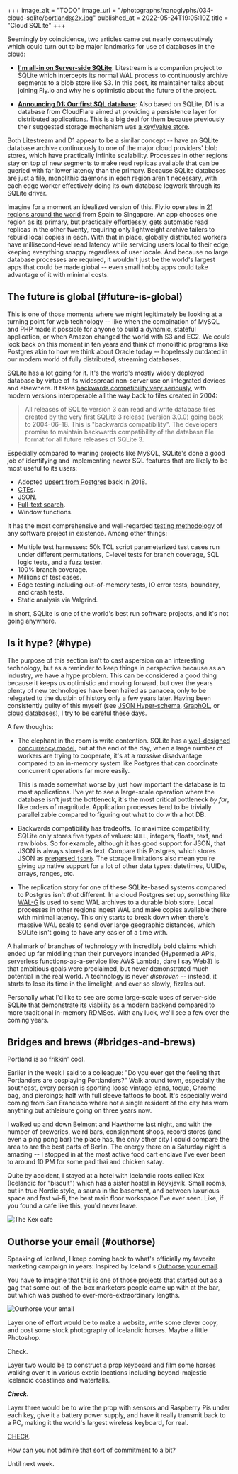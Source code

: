 +++
image_alt = "TODO"
image_url = "/photographs/nanoglyphs/034-cloud-sqlite/portland@2x.jpg"
published_at = 2022-05-24T19:05:10Z
title = "Cloud SQLite"
+++

Seemingly by coincidence, two articles came out nearly consecutively which could turn out to be major landmarks for use of databases in the cloud:

* [**I'm all-in on Server-side SQLite**](https://fly.io/blog/all-in-on-sqlite-litestream/): Litestream is a companion project to SQLite which intercepts its normal WAL process to continuously archive segments to a blob store like S3. In this post, its maintainer talks about joining Fly.io and why he's optimistic about the future of the project.

* [**Announcing D1: Our first SQL database**](https://blog.cloudflare.com/introducing-d1/): Also based on SQLite, D1 is a database from CloudFlare aimed at providing a persistence layer for distributed applications. This is a big deal for them because previously their suggested storage mechanism was [a key/value store](https://developers.cloudflare.com/workers/runtime-apis/kv/).

Both Litestream and D1 appear to be a similar concept -- have an SQLite database archive continuously to one of the major cloud providers' blob stores, which have practically infinite scalability. Processes in other regions stay on top of new segments to make read replicas available that can be queried with far lower latency than the primary. Because SQLite databases are just a file, monolithic daemons in each region aren't necessary, with each edge worker effectively doing its own database legwork through its SQLite driver.

Imagine for a moment an idealized version of this. Fly.io operates in [21 regions around the world](https://fly.io/docs/reference/regions/) from Spain to Singapore. An app chooses one region as its primary, but practically effortlessly, gets automatic read replicas in the other twenty, requiring only lightweight archive tailers to rebuild local copies in each. With that in place, globally distributed workers have millisecond-level read latency while servicing users local to their edge, keeping everything snappy regardless of user locale. And because no large database processes are required, it wouldn't just be the world's largest apps that could be made global -- even small hobby apps could take advantage of it with minimal costs.

## The future is global (#future-is-global)

This is one of those moments where we might legitimately be looking at a turning point for web technology -- like when the combination of MySQL and PHP made it possible for anyone to build a dynamic, stateful application, or when Amazon changed the world with S3 and EC2. We could look back on this moment in ten years and think of monolithic programs like Postgres akin to how we think about Oracle today -- hopelessly outdated in our modern world of fully distributed, streaming databases.

SQLite has a lot going for it. It's the world's mostly widely deployed database by virtue of its widespread non-server use on integrated devices and elsewhere. It takes [backwards compatibility very seriously](https://www.sqlite.org/onefile.html), with modern versions interoperable all the way back to files created in 2004:

> All releases of SQLite version 3 can read and write database files created by the very first SQLite 3 release (version 3.0.0) going back to 2004-06-18. This is "backwards compatibility". The developers promise to maintain backwards compatibility of the database file format for all future releases of SQLite 3.

Especially compared to waning projects like MySQL, SQLite's done a good job of identifying and implementing newer SQL features that are likely to be most useful to its users:

* Adopted [upsert from Postgres](https://www.sqlite.org/lang_UPSERT.html) back in 2018.
* [CTEs](https://www.sqlite.org/lang_with.html).
* [JSON](https://www.sqlite.org/json1.html).
* [Full-text search](https://www.sqlite.org/fts5.html).
* Window functions.

It has the most comprehensive and well-regarded [testing methodology](https://www.sqlite.org/testing.html) of any software project in existence. Among other things:

* Multiple test harnesses: 50k TCL script parameterized test cases run under different permutations, C-level tests for branch coverage, SQL logic tests, and a fuzz tester.
* 100% branch coverage.
* Millions of test cases.
* Edge testing including out-of-memory tests, IO error tests, boundary, and crash tests.
* Static analysis via Valgrind.

In short, SQLite is one of the world's best run software projects, and it's not going anywhere.

## Is it hype? (#hype)

The purpose of this section isn't to cast aspersion on an interesting technology, but as a reminder to keep things in perspective because as an industry, we have a hype problem. This can be considered a good thing because it keeps us optimistic and moving forward, but over the years plenty of new technologies have been hailed as panacea, only to be relegated to the dustbin of history only a few years later. Having been consistently guilty of this myself (see [JSON Hyper-schema](/elegant-apis), [GraphQL](/graphql), or [cloud databases](/cloud-databases)), I try to be careful these days.

A few thoughts:

* The elephant in the room is write contention. SQLite has a [well-designed concurrency model](https://www.sqlite.org/lockingv3.html), but at the end of the day, when a large number of workers are trying to cooperate, it's at a _massive_ disadvantage compared to an in-memory system like Postgres that can coordinate concurrent operations far more easily.

    This is made somewhat worse by just how important the database is to most applications. I've yet to see a large-scale operation where the database isn't just the bottleneck, it's the most critical bottleneck _by far_, like orders of magnitude. Application processes tend to be trivially parallelizable compared to figuring out what to do with a hot DB.

* Backwards compatibility has tradeoffs. To maximize compatibility, SQLite only stores five types of values: `NULL`, integers, floats, text, and raw blobs. So for example,  although it has good support for JSON, that JSON is always stored as text. Compare this Postgres, which stores JSON as [preparsed `jsonb`](https://www.postgresql.org/docs/current/datatype-json.html). The storage limitations also mean you're giving up native support for a lot of other data types: datetimes, UUIDs, arrays, ranges, etc.

* The replication story for one of these SQLite-based systems compared to Postgres isn't _that_ different. In a cloud Postgres set up, something like [WAL-G](https://github.com/wal-g/wal-g) is used to send WAL archives to a durable blob store. Local processes in other regions ingest WAL and make copies available there with minimal latency. This only starts to break down when there's massive WAL scale to send over large geographic distances, which SQLite isn't going to have any easier of a time with.

A hallmark of branches of technology with incredibly bold claims which ended up far middling than their purveyors intended (Hypermedia APIs, serverless functions-as-a-service like AWS Lambda, dare I say Web3) is that ambitious goals were proclaimed, but never demonstrated much potential in the real world. A technology is never _disproven_ -- instead, it starts to lose its time in the limelight, and ever so slowly, fizzles out.

Personally what I'd like to see are some large-scale uses of server-side SQLite that demonstrate its viability as a modern backend compared to more traditional in-memory RDMSes. With any luck, we'll see a few over the coming years.

## Bridges and brews (#bridges-and-brews)

Portland is so frikkin' cool.

Earlier in the week I said to a colleague: "Do you ever get the feeling that Portlanders are cosplaying Portlanders?" Walk around town, especially the southeast, every person is sporting loose vintage jeans, toque, Chrome bag, and piercings; half with full sleeve tattoos to boot. It's especially weird coming from San Francisco where not a single resident of the city has worn anything but athleisure going on three years now.

I walked up and down Belmont and Hawthorne last night, and with the number of breweries, weird bars, consignment shops, record stores (and even a ping pong bar) the place has, the only other city I could compare the area to are the best parts of Berlin. The energy there on a Saturday night is amazing -- I stopped in at the most active food cart enclave I've ever been to around 10 PM for some pad thai and chicken satay.

Quite by accident, I stayed at a hotel with Icelandic roots called Kex (Icelandic for "biscuit") which has a sister hostel in Reykjavík. Small rooms, but in true Nordic style, a sauna in the basement, and between luxurious space and fast wi-fi, the best main floor workspace I've ever seen. Like, if you found a cafe like this, you'd never leave.

<img src="/photographs/nanoglyphs/034-cloud-sqlite/kex@2x.jpg" alt="The Kex cafe" class="wide" loading="lazy">

## Outhorse your email (#outhorse)

Speaking of Iceland, I keep coming back to what's officially my favorite marketing campaign in years: Inspired by Iceland's [Outhorse your email](https://www.visiticeland.com/outhorse-your-email/).

You have to imagine that this is one of those projects that started out as a gag that some out-of-the-box marketers people came up with at the bar, but which was pushed to ever-more-extraordinary lengths.

<img src="/photographs/nanoglyphs/034-cloud-sqlite/outhorse-your-email@2x.jpg" alt="Ourhorse your email" class="wide" loading="lazy">

Layer one of effort would be to make a website, write some clever copy, and post some stock photography of Icelandic horses. Maybe a little Photoshop.

Check.

Layer two would be to construct a prop keyboard and film some horses walking over it in various exotic locations including beyond-majestic Icelandic coastlines and waterfalls.

_**Check.**_

Layer three would be to wire the prop with sensors and Raspberry Pis under each key, give it a battery power supply, and have it really transmit back to a PC, making it the world's largest wireless keyboard, for real.

[CHECK](https://vimeo.com/710288765/5e14861065).

How can you not admire that sort of commitment to a bit?

Until next week.
